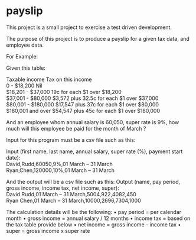 # payslip

This project is a small project to exercise a test driven development.

The purpose of this project is to produce a payslip for a given tax data, and employee data.

For Example:

Given this table:

Taxable income   Tax on this income <br/>
0 - $18,200     Nil <br/>
$18,201 - $37,000       19c for each $1 over $18,200 <br/>
$37,001 - $80,000       $3,572 plus 32.5c for each $1 over $37,000 <br/>
$80,001 - $180,000      $17,547 plus 37c for each $1 over $80,000  <br/>
$180,001 and over       $54,547 plus 45c for each $1 over $180,000 <br/>

And an employee whom annual salary is 60,050, super rate is 9%, how much will this employee be paid for the month of March ? 

Input for this program must be a csv file such as this:

Input (first name, last name, annual salary, super rate (%), payment start date): <br/>
David,Rudd,60050,9%,01 March – 31 March <br/>
Ryan,Chen,120000,10%,01 March – 31 March <br/>

And the output will be a csv file such as this:
Output (name, pay period, gross income, income tax, net income, super):<br/>
David Rudd,01 March – 31 March,5004,922,4082,450 <br/>
Ryan Chen,01 March – 31 March,10000,2696,7304,1000 <br/>

The calculation details will be the following:
•       pay period = per calendar month
•       gross income = annual salary / 12 months
•       income tax = based on the tax table provide below
•       net income = gross income - income tax
•       super = gross income x super rate
